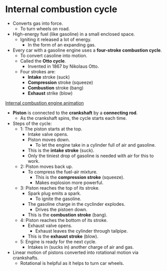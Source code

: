 # Internal combustion cycle

- Converts gas into force.
  - To turn wheels on road.
- High-energy fuel (like gasoline) in a small enclosed space.
  - Igniting it released a lot of energy.
    - In the form of an expanding gas.
- Every car with a gasoline engine uses a **four-stroke combustion cycle**.
  - To convert casoline into motion.
  - Called the **Otto cycle**.
    - Invented in 1867 by Nikolaus Otto.
  - Four strokes are:
    - **Intake** stroke (suck)
    - **Compression** stroke (squeeze)
    - **Combustion** stroke (bang)
    - **Exhaust** strike (blow)

[Internal combustion engine animation](https://cdn-mp4.hswstatic.com/animations/engine-white.mp4)

- **Piston** is connected to the **crankshaft** by a **connecting rod**.
  - As the crankshaft spins, the cycle starts each time.
- Steps of the cycle:
  - 1: The piston starts at the top.
    - Intake valve opens.
    - Piston moves down.
      - To let the engine take in a cylinder full of air and gasoline.
    - This is the **intake stroke** (suck).
    - Only the tiniest drop of gasoline is needed with air for this to work.
  - 2: Piston moves back up.
    - To compress the fuel-air mixture.
      - This is the **compression stroke** (squeeze).
      - Makes explosion more powerful.
  - 3: Piston reaches the top of its stroke.
    - Spark plug emits a spark.
      - To ignite the gasoline.
    - The gasoline charge in the cyclinder explodes.
      - Drives the pistoen down.
    - This is the **combustion stroke** (bang).
  - 4: Piston reaches the bottom of its stroke.
    - Exhaust valve opens.
      - Exhaust leaves the cylinder through tailpipe.
    - This is the **exhaust stroke** (blow).
  - 5: Engine is ready for the next cycle.
    - Intakes in (sucks in) another charge of air and gas.
- Linear motion of pistons converted into rotational motion via crankshafts.
  - Rotational is helpful as it helps to turn car wheels.
